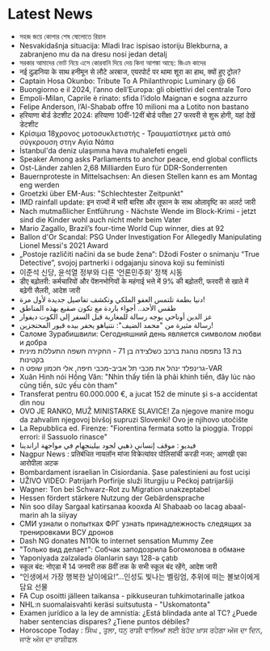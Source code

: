 # Latest News
-  সহজ জয়ে কোপার শেষ ষোলোতে রিয়াল
-  Nesvakidašnja situacija: Mladi Irac ispisao istoriju Blekburna, a zabranjeno mu da na dresu nosi jedan detalj
-  সরকার আমাদের ভোট নিয়ে এসে কোরবানি দিয়ে দেয় কিনা আশঙ্কা আছে: জিএম কাদের
-  नई दुल्हनिया के साथ हनीमून से लौटे अरबाज, एयरपोर्ट पर थामा शूरा का हाथ, क्यों हुए ट्रोल?
-  Captain Hosa Okunbo: Tribute To A Philanthropic Luminary @ 66
-  Buongiorno e il 2024, l’anno dell’Europa: gli obiettivi del centrale Toro
-  Empoli-Milan, Caprile è rinato: sfida l’idolo Maignan e sogna azzurro
-  Felipe Anderson, l’Al-Shabab offre 10 milioni ma a Lotito non bastano
-  हरियाणा बोर्ड डेटशीट 2024: हरियाणा 10वीं-12वीं बोर्ड परीक्षा 27 फरवरी से शुरू होगी, यहां देखें डेटशीट
-  Κρίσιμα 18χρονος μοτοσυκλετιστής - Τραυματίστηκε μετά από σύγκρουση στην Αγία Νάπα
-  İstanbul'da deniz ulaşımına hava muhalefeti engeli
-  Speaker Among asks Parliaments to anchor peace, end global conflicts
-  Ost-Länder zahlen 2,68 Milliarden Euro für DDR-Sonderrenten
-  Bauernproteste in Mittelsachsen: An diesen Stellen kann es am Montag eng werden
-  Groetzki über EM-Aus: "Schlechtester Zeitpunkt"
-  IMD rainfall update: इन राज्यों में भारी बारिश और तूफान के साथ ओलावृष्टि का अलर्ट जारी
-  Nach mutmaßlicher Entführung - Nächste Wende im Block-Krimi - jetzt sind die Kinder wohl auch nicht mehr beim Vater
-  Mario Zagallo, Brazil’s four-time World Cup winner, dies at 92
-  Ballon d'Or Scandal: PSG Under Investigation For Allegedly Manipulating Lionel Messi's 2021 Award
-  „Postoje različiti načini da se bude žena“: Džodi Foster o snimanju “True Detective”, svojoj partnerki i odgajanju sinova koji su feministi
-  이준석 신당, 윤석열 정부와 다른 ‘언론민주화’ 정책 시동
-  डीए बढ़ोतरी: कर्मचारियों और पेंशनभोगियों के महंगाई भत्ते में 9% की बढ़ोतरी, फरवरी से खाते में बढ़ेगी सैलरी, आदेश जारी
-  دنيا بطمة تلتمس العفو الملكي وتكشف تفاصيل جديدة لأول مرة!
-  طقس الأحد.. أجواء باردة مع تكون صقيع بهذه المناطق
-  عز الدين أوناحي يوجه رسالة للمغاربة قبل السفر إلى الكوت ديفوار
-  رسالة مثيرة من "محمد الضيف": نتنياهو يحفر بيده قبور المحتجزين!
-  Саломе Зурабишвили: Сегодняшний день является символом любви и добра
-  בת 13 נתפסה נוהגת ברכב כשלצידה בן 71 - החקירה חשפה התעללות מינית בקטינות
-  גרינפלד ינהל את מכבי תל אביב-מכבי חיפה, אלי חכמון שופט ה-VAR
-  Xuân Hinh nói Hồng Vân: "Nhìn thấy tiền là phải khinh tiền, đây lúc nào cũng tiền, sức yếu còn tham"
-  Transferat pentru 60.000.000 €, a jucat 152 de minute și s-a accidentat din nou
-  OVO JE RANKO, MUŽ MINISTARKE SLAVICE! Za njegove manire mogu da zahvalim njegovoj bivšoj supruzi Slovenki! Ovo je njihovo utočište
-  La Repubblica ed. Firenze: "Fiorentina fermata sotto la pioggia. Troppi errori: il Sassuolo rinasce"
-  فيديو : موقف إنساني ذهبي لجود بيلينجهام في مواجهة اراندينا
-  Nagpur News : प्रतिबंधित नायलॉन मांजा विक्रेत्यांवर पोलिसांची करडी नजर; आणखी एका आरोपीला अटक
-  Bombardament israelian în Cisiordania. Șase palestinieni au fost uciși
-  UŽIVO VIDEO: Patrijarh Porfirije služi liturgiju u Pećkoj patrijaršiji
-  Wagner: Ton bei Schwarz-Rot zu Migration unakzeptabel
-  Hessen fördert stärkere Nutzung der Gebärdensprache
-  Nin soo dilay Sargaal katirsanaa kooxda Al Shabaab oo lacag abaal-marin ah la siiyay
-  СМИ узнали о попытках ФРГ узнать принадлежность следящих за тренировками ВСУ дронов
-  Dash NG donates N110k to internet sensation Mummy Zee
-  "Только вид делает": Собчак заподозрила Богомолова в обмане
-  Yaponiyada zəlzələdə ölənlərin sayı 128-ə çatıb
-  स्कूल बंद: नोएडा में 14 जनवरी तक 8वीं तक के सभी स्कूल बंद रहेंगे, आदेश जारी
-  “인생에서 가장 행복한 날이에요!”…인성도 빛나는 벨링엄, 추위에 떠는 볼보이에게 담요 선물
-  FA Cup osoitti jälleen taikansa - pikkuseuran tuhkimotarinalle jatkoa
-  NHL:n suomalaisvahti keräsi suitsutusta - "Uskomatonta"
-  Examen jurídico a la ley de amnistía: ¿Está blindada ante al TC? ¿Puede haber sentencias dispares? ¿Tiene puntos débiles?
-  Horoscope Today : ਸਿੰਘ , ਤੁਲਾ, ਧਨੁ ਰਾਸ਼ੀ ਵਾਲਿਆਂ ਲਈ ਬੇਹੱਦ ਖ਼ਾਸ ਰਹੇਗਾ ਅੱਜ ਦਾ ਦਿਨ, ਜਾਣੋ ਅੱਜ ਦਾ ਰਾਸ਼ੀਫਲ
